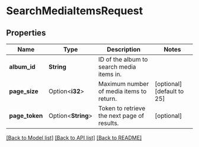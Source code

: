 # SearchMediaItemsRequest

## Properties

Name | Type | Description | Notes
------------ | ------------- | ------------- | -------------
**album_id** | **String** | ID of the album to search media items in. | 
**page_size** | Option<**i32**> | Maximum number of media items to return. | [optional][default to 25]
**page_token** | Option<**String**> | Token to retrieve the next page of results. | [optional]

[[Back to Model list]](../README.md#documentation-for-models) [[Back to API list]](../README.md#documentation-for-api-endpoints) [[Back to README]](../README.md)


